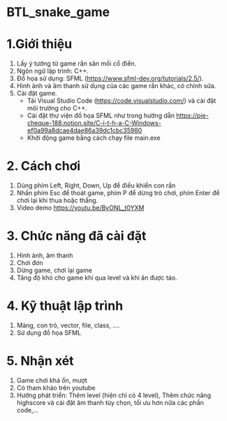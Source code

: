 # BTL_snake_game
# 1.Giới thiệu
1. Lấy ý tưởng từ game rắn săn mồi cổ điển.
2. Ngôn ngữ lập trình: C++.
3. Đồ họa sử dụng: SFML (https://www.sfml-dev.org/tutorials/2.5/).
4. Hình ảnh và âm thanh sử dụng của các game rắn khác, có chỉnh sửa.
5. Cài đặt game.
    - Tải Visual Studio Code (https://code.visualstudio.com/) và cài đặt môi trường cho C++.
    - Cài đặt thư viện đồ họa SFML như trong hướng dẫn https://pie-cheque-188.notion.site/C-i-t-h-a-C-Windows-ef0a99a8dcae4dae86a39dc1cbc35980
    - Khởi động game bằng cách chạy file main.exe
# 2. Cách chơi
1. Dùng phím Left, Right, Down, Up để điều khiển con rắn
2. Nhấn phím Esc để thoát game, phím P để dừng trò chơi, phím Enter để chơi lại khi thua hoặc thắng.
3. Video demo https://youtu.be/ByONL_t0YXM
# 3. Chức năng đã cài đặt
1. Hình ảnh, âm thanh
2. Chơi đơn 
3. Dừng game, chơi lại game
4. Tăng độ khó cho game khi qua level và khi ăn được táo.

# 4. Kỹ thuật lập trình
1. Mảng, con trỏ, vector, file, class, ....
2. Sử dụng đồ họa SFML

# 5. Nhận xét
1. Game chơi khá ổn, mượt
2. Có tham khảo trên youtube
3. Hướng phát triển: Thêm level (hiện chỉ có 4 level), Thêm chức năng highscore và cài đặt âm thanh tùy chọn, tối ưu hơn nữa các phần code,...
